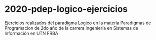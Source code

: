 # 2020-pdep-logico-ejercicios

Ejercicios realizados del paradigma Logico en la materia Paradigmas de Programacion de 2do año de la carrera Ingeniería en Sistemas de Información en UTN FRBA
